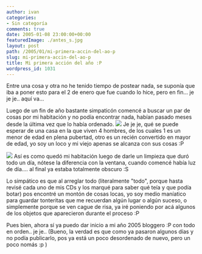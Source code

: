 ```yaml
---
author: ivan
categories:
- Sin categoría
comments: true
date: 2005-01-08 23:00:00+00:00
featuredImage: ./antes_s.jpg
layout: post
path: /2005/01/mi-primera-accin-del-ao-p
slug: mi-primera-accin-del-ao-p
title: Mi primera acción del año :P
wordpress_id: 1031
---
```


Entre una cosa y otra no he tenido tiempo de postear nada, se suponía que iba a poner esto para el 2 de enero que fue cuando lo hice, pero en fin... je je je.. aquí va...

Luego de un fin de año bastante simpaticón comencé a buscar un par de cosas por mi habitación y no podía encontrar nada, habían pasado meses desde la última vez que lo había ordenado.
[![](https://photos1.blogger.com/img/39/1190/320/antes_s.jpg)](http://photos1.blogger.com/img/39/1190/640/antes_s.jpg)
Je je je, qué se puede esperar de una casa en la que viven 4 hombres, de los cuales 1 es un menor de edad en plena pubertad, otro es un recién convertido en mayor de edad, yo soy un loco y mi viejo apenas se alcanza con sus cosas :P

[![](https://photos1.blogger.com/img/39/1190/320/despues_s.jpg)](http://photos1.blogger.com/img/39/1190/640/despues_s.jpg)
Así es como quedó mi habitación luego de darle un limpieza que duró todo un día, nótese la diferencia con la ventana, cuando comencé había luz de día.... al final ya estaba totalmente obscuro :S

Lo simpático es que al arreglar todo (literalmente "todo", porque hasta revisé cada uno de mis CDs y los marqué para saber qué teía y que podía botar) pos encontré un montón de cosas locas, yo soy medio maníatico para guardar tonteritas que me recuerdan algún lugar o algún suceso, o simplemente porque se ven cague de risa, ya iré poniendo por acá algunos de los objetos que aparecieron durante el proceso :P

Pues bien, ahora sí ya puedo dar inicio a mi año 2005 bloggero :P con todo en orden.. je je.. (Bueno, la verdad es que como ya pasaron algunos días y no podía publicarlo, pos ya está un poco desordenado de nuevo, pero un poco nomás :p )
